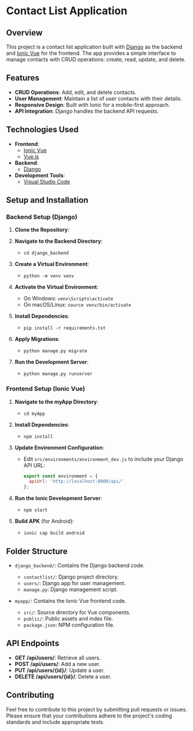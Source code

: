 # Contact List Application

## Overview

This project is a contact list application built with [Django](https://www.djangoproject.com/) as the backend and [Ionic Vue](https://ionicframework.com/docs/vue/overview) for the frontend. The app provides a simple interface to manage contacts with CRUD operations: create, read, update, and delete.

## Features

- **CRUD Operations**: Add, edit, and delete contacts.
- **User Management**: Maintain a list of user contacts with their details.
- **Responsive Design**: Built with Ionic for a mobile-first approach.
- **API Integration**: Django handles the backend API requests.

## Technologies Used

- **Frontend**: 
  - [Ionic Vue](https://ionicframework.com/docs/vue/overview)
  - [Vue.js](https://vuejs.org/)
- **Backend**: 
  - [Django](https://www.djangoproject.com/)
- **Development Tools**:
  - [Visual Studio Code](https://code.visualstudio.com/)

## Setup and Installation

### Backend Setup (Django)

1. **Clone the Repository**:

2. **Navigate to the Backend Directory**:
   - `cd django_backend`

3. **Create a Virtual Environment**:
   - `python -m venv venv`

4. **Activate the Virtual Environment**:
   - On Windows: `venv\Scripts\activate`
   - On macOS/Linux: `source venv/bin/activate`

5. **Install Dependencies**:
   - `pip install -r requirements.txt`

6. **Apply Migrations**:
   - `python manage.py migrate`

7. **Run the Development Server**:
   - `python manage.py runserver`

### Frontend Setup (Ionic Vue)

1. **Navigate to the myApp Directory**:
   - `cd myApp`

2. **Install Dependencies**:
   - `npm install`

3. **Update Environment Configuration**:
   - Edit `src/environments/environment_dev.js` to include your Django API URL:
     ```javascript
     export const environment = {
       apiUrl: 'http://localhost:8000/api/'
     };
     ```

4. **Run the Ionic Development Server**:
   - `npm start`

5. **Build APK** (for Android):
   - `ionic cap build android`

## Folder Structure

- `django_backend/`: Contains the Django backend code.
  - `contactlist/`: Django project directory.
  - `users/`: Django app for user management.
  - `manage.py`: Django management script.

- `myapp/`: Contains the Ionic Vue frontend code.
  - `src/`: Source directory for Vue components.
  - `public/`: Public assets and index file.
  - `package.json`: NPM configuration file.

## API Endpoints

- **GET /api/users/**: Retrieve all users.
- **POST /api/users/**: Add a new user.
- **PUT /api/users/{id}/**: Update a user.
- **DELETE /api/users/{id}/**: Delete a user.

## Contributing

Feel free to contribute to this project by submitting pull requests or issues. Please ensure that your contributions adhere to the project's coding standards and include appropriate tests.


